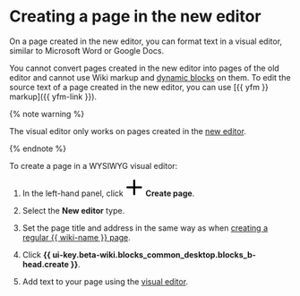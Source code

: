 # Creating a page in the new editor

On a page created in the new editor, you can format text in a visual editor, similar to Microsoft Word or Google Docs.

You cannot convert pages created in the new editor into pages of the old editor and cannot use Wiki markup and [dynamic blocks](actions.md) on them. To edit the source text of a page created in the new editor, you can use [{{ yfm }} markup]({{ yfm-link }}).

{% note warning %}

The visual editor only works on pages created in the [new editor](pages-types.md#wysiwyg).

{% endnote %}

To create a page in a WYSIWYG visual editor:

1. In the left-hand panel, click ![](../_assets/wiki/svg/create-page.svg) **Create page**.

1. Select the **New editor** type.

1. Set the page title and address in the same way as when [creating a regular {{ wiki-name }} page](create-page.md).

1. Click **{{ ui-key.beta-wiki.blocks_common_desktop.blocks_b-head.create }}**.

1. Add text to your page using the [visual editor](new-editor.md).